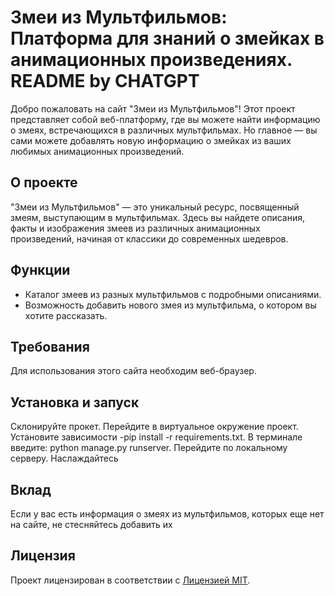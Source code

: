 
  <h1>Змеи из Мультфильмов: Платформа для знаний о змейках в анимационных произведениях. README by CHATGPT</h1>

  <p>Добро пожаловать на сайт "Змеи из Мультфильмов"! Этот проект представляет собой веб-платформу, где вы можете найти информацию о змеях, встречающихся в различных мультфильмах. Но главное — вы сами можете добавлять новую информацию о змейках из ваших любимых анимационных произведений.</p>

  <h2>О проекте</h2>

  <p>"Змеи из Мультфильмов" — это уникальный ресурс, посвященный змеям, выступающим в мультфильмах. Здесь вы найдете описания, факты и изображения змеев из различных анимационных произведений, начиная от классики до современных шедевров.</p>

  <h2>Функции</h2>

  <ul>
    <li>Каталог змеев из разных мультфильмов с подробными описаниями.</li>
    <li>Возможность добавить нового змея из мультфильма, о котором вы хотите рассказать.</li>
  </ul>

  <h2>Требования</h2>

  <p>Для использования этого сайта необходим веб-браузер.</p>

  <h2>Установка и запуск</h2>

  <p>Склонируйте прокет. Перейдите в виртуальное окружение проект. Установите зависимости -pip install -r requirements.txt. В терминале введите: python manage.py runserver. Перейдите по локальному серверу. Наслаждайтесь</p>


  <h2>Вклад</h2>

  <p>Если у вас есть информация о змеях из мультфильмов, которых еще нет на сайте, не стесняйтесь добавить их</p>

  <h2>Лицензия</h2>

  <p>Проект лицензирован в соответствии с <a href="LICENSE">Лицензией MIT</a>.</p>
</div>
</body>
</html>

